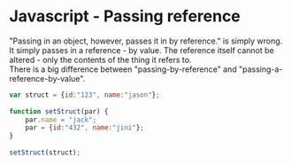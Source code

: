 # Javascript - Passing reference
"Passing in an object, however, passes it in by reference."  is simply wrong.  
It simply passes in a reference - by value. The reference itself cannot be altered -
only the contents of the thing it refers to.  
There is a big difference between "passing-by-reference" and "passing-a-reference-by-value".
```javascript
var struct = {id:"123", name:"jason"};
    
function setStruct(par) {
    par.name = "jack";
    par = {id:"432", name:"jini"};
}
    
setStruct(struct);
```